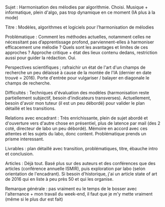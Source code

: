Sujet : Harmonisation des mélodies par algorithmie. Choisi. Musique + informatique, plein d'algo, pas trop dynamique en ce moment (IA plus à la mode)

Titre : Modèles, algorithmes et logiciels pour l’harmonisation de mélodies

Problématique : Comment les méthodes actuelles, notamment celles ne nécessitant pas d’apprentissage profond, parviennent-elles à harmoniser efficacement une mélodie ? Quels sont les avantages et limites de ces approches ? Approche critique + état des lieux contenu dedans, restriction aussi pour guider la rédaction. Oui.

Perspectives scientifiques ; rafraichir un état de l'art d'un champs de recherche un peu délaissé à cause de la montée de l'IA (dernier en date trouvé = 2016). Porte d'entrée pour vulgariser / balayer en diagonale le champs de recherche.

Difficultés : Techniques d'évaluation des modèles (harmonisation reste partiellement subjectif, besoin d'indicateurs transverses). Actuellement, besoin d'avoir mon tuteur (il est un peu débordé) pour valider le plan détaillé et les transitions.

Relations avec encadrant : Très enrichissante, plein de sujet abordé et d'ouverture vers d'autre chose en présentiel, plus de latence par mail (des 2 coté, directeur de labo un peu débordé). Mémoire en accord avec ces attentes et les sujets du labo, donc content. Problématique prends un prisme interessant.

Livrables : plan détaillé avec transition, problématiques, titre, ébauche intro et conclusion.

Articles : Déjà tout. Basé plus sur des auteurs et des conférences que des articles (conférence annuelle ISMIR), puis exploration par labo (selon orientation de l'encadrant). Si besoin d'historique, j'ai un article state of art de 2016 qui en liste à peu près 50 et qui les organise.

Remarque générale : pas vraiment eu le temps de le bosser avec l'alternance + mon travail du week-end, il faut que je m'y mette vraiment (même si le plus dur est fait)